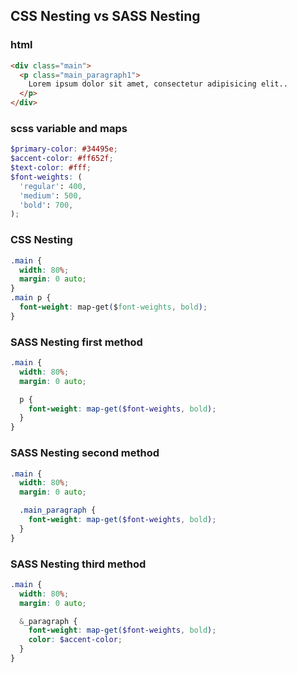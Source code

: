 ## CSS Nesting vs SASS Nesting

### html

```html
<div class="main">
  <p class="main_paragraph1">
    Lorem ipsum dolor sit amet, consectetur adipisicing elit..
  </p>
</div>
```

### scss variable and maps

```scss
$primary-color: #34495e;
$accent-color: #ff652f;
$text-color: #fff;
$font-weights: (
  'regular': 400,
  'medium': 500,
  'bold': 700,
);
```

### CSS Nesting

```css
.main {
  width: 80%;
  margin: 0 auto;
}
.main p {
  font-weight: map-get($font-weights, bold);
}
```

### SASS Nesting first method

```scss
.main {
  width: 80%;
  margin: 0 auto;

  p {
    font-weight: map-get($font-weights, bold);
  }
}
```

### SASS Nesting second method

```scss
.main {
  width: 80%;
  margin: 0 auto;

  .main_paragraph {
    font-weight: map-get($font-weights, bold);
  }
}
```

### SASS Nesting third method

```scss
.main {
  width: 80%;
  margin: 0 auto;

  &_paragraph {
    font-weight: map-get($font-weights, bold);
    color: $accent-color;
  }
}
```
